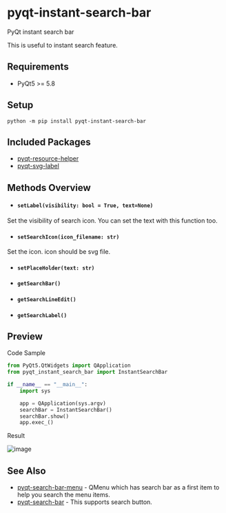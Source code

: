 # pyqt-instant-search-bar
PyQt instant search bar

This is useful to instant search feature.

## Requirements
* PyQt5 >= 5.8

## Setup
`python -m pip install pyqt-instant-search-bar`

## Included Packages
* <a href="https://github.com/yjg30737/pyqt-resource-helper.git">pyqt-resource-helper</a>
* <a href="https://github.com/yjg30737/pyqt-svg-label.git">pyqt-svg-label</a>

## Methods Overview
* #### `setLabel(visibility: bool = True, text=None)`
Set the visibility of search icon. You can set the text with this function too.
* #### `setSearchIcon(icon_filename: str)`
Set the icon. icon should be svg file.
* #### `setPlaceHolder(text: str)`
* #### `getSearchBar()`
* #### `getSearchLineEdit()`
* #### `getSearchLabel()`

## Preview
Code Sample

```python
from PyQt5.QtWidgets import QApplication
from pyqt_instant_search_bar import InstantSearchBar

if __name__ == "__main__":
    import sys

    app = QApplication(sys.argv)
    searchBar = InstantSearchBar()
    searchBar.show()
    app.exec_()
```

Result

![image](https://user-images.githubusercontent.com/55078043/155654257-4d31a17a-fc64-4292-aecc-cf46a9580f18.png)

## See Also

* <a href="https://github.com/yjg30737/pyqt-search-bar-menu.git">pyqt-search-bar-menu</a> - QMenu which has search bar as a first item to help you search the menu items.
* <a href="https://github.com/yjg30737/pyqt-search-bar.git">pyqt-search-bar</a> - This supports search button.
